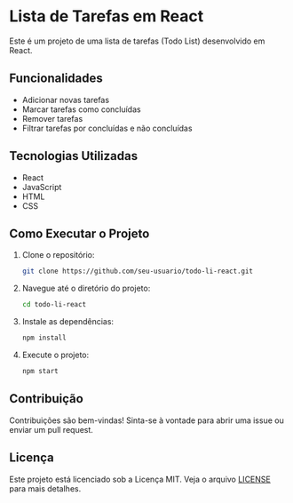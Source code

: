# Lista de Tarefas em React

Este é um projeto de uma lista de tarefas (Todo List) desenvolvido em React.

## Funcionalidades

- Adicionar novas tarefas
- Marcar tarefas como concluídas
- Remover tarefas
- Filtrar tarefas por concluídas e não concluídas

## Tecnologias Utilizadas

- React
- JavaScript
- HTML
- CSS

## Como Executar o Projeto

1. Clone o repositório:
   ```bash
   git clone https://github.com/seu-usuario/todo-li-react.git
   ```
2. Navegue até o diretório do projeto:
   ```bash
   cd todo-li-react
   ```
3. Instale as dependências:
   ```bash
   npm install
   ```
4. Execute o projeto:
   ```bash
   npm start
   ```

## Contribuição

Contribuições são bem-vindas! Sinta-se à vontade para abrir uma issue ou enviar um pull request.

## Licença

Este projeto está licenciado sob a Licença MIT. Veja o arquivo [LICENSE](LICENSE) para mais detalhes.
